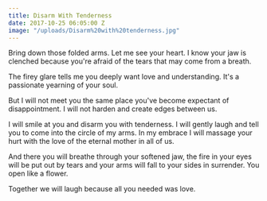 ```yaml
---
title: Disarm With Tenderness
date: 2017-10-25 06:05:00 Z
image: "/uploads/Disarm%20with%20tenderness.jpg"
---
```


Bring down those folded arms. Let me see your heart. I know your jaw is clenched because you're afraid of the tears that may come from a breath.

The firey glare tells me you deeply want love and understanding. It's a passionate yearning of your soul.

But I will not meet you the same place you've become expectant of disappointment. I will not harden and create edges between us.

I will smile at you and disarm you with tenderness. I will gently laugh and tell you to come into the circle of my arms. In my embrace I will massage your hurt with the love of the eternal mother in all of us.

And there you will breathe through your softened jaw, the fire in your eyes will be put out by tears and your arms will fall to your sides in surrender. You open like a flower.

Together we will laugh because all you needed was love.